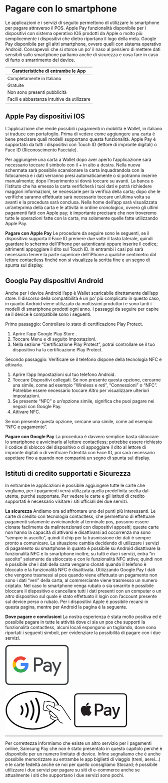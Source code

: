 # Pagare con lo smartphone

Le applicazioni e i servizi di seguito permettono di utilizzare lo smartphone per pagare attraverso il POS.
Apple Pay funzionalità disponibile per i dispositivi con sistema operativo IOS prodotti da Apple o molto più semplicemente i dispositivi che dietro riportano il logo della mela.
Google Pay disponibile per gli altri smartphone, ovvero quelli con sistema operativo Android.
Consapevoli che si storce un po’ il naso al pensiero di mettere dati sensibili sullo smartphone parliamo anche di sicurezza e cosa fare in caso di furto o smarrimento del device.

| Caratteristiche di entrambe le App |
| ------------------------------- |
| Completamente in Italiano |
| Gratuite
| Non sono presenti pubblicità |
| Facili e abbastanza intuitive da utilizzare |

## Apple Pay dispositivi IOS

L’applicazione che rende possibili i pagamenti in mobilità è Wallet, in italiano si traduce con portafoglio. 
Prima di vedere come aggiungere una carta è bene precisare quali modelli supportano questa funzionalità. 
Apple Pay è supportato da tutti i dispositivi con Touch ID (lettore di impronte digitali) o Face ID (Riconoscimento Facciale).

Per aggiungere una carta a Wallet dopo aver aperto l’applicazione sarà necessario toccare il simbolo con il + in alto a destra. Nella nuova schermata sarà possibile scansionare la carta inquadrandola con la fotocamera e i dati verranno presi automaticamente o si potranno inserire manualmente; dopo l’inserimento si dovrà toccare su avanti. La banca o l’istituto che ha emesso la carta verificherà i tuoi dati e potrà richiedere maggiori informazioni, se necessarie per la verifica della carta; dopo che le verifiche saranno effettuate sarà necessario toccare un’ultima volta su avanti e la procedura sarà conclusa. Nella home dell’app sarà visualizzata un’anteprima della carta e le attività in ordine cronologico, ovvero gli ultimi pagamenti fatti con Apple pay; è importante precisare che non troveremo tutte le operazioni fatte con la carta, ma solamente quelle fatte utilizzando Apple Pay.

**Pagare con Apple Pay**
Le procedure da seguire sono le seguenti, se il dispositivo supporta il Face ID premere due volte il tasto laterale, quindi guardare lo schermo dell’iPhone per autenticarsi  oppure inserire il codice; altrimenti appoggiare il dito sul Touch ID. In entrambi i casi poi sarà necessario tenere la parte superiore dell’iPhone a qualche centimetro dal lettore contactless finché non si visualizza la scritta fine e un segno di spunta sul display.

## Google Pay dispositivi Android

Anche per i device Android l’app è Wallet scaricabile direttamente dall’app store. Il discorso della compatibilità è un po’ più complicato in questo caso, in quanto Android viene utilizzato da moltissimi produttori e sono tanti i modelli di smartphone prodotti ogni anno. I passaggi da seguire per capire se il device è compatibile sono i seguenti.

Primo passaggio: Controllare lo stato di certificazione Play Protect.

1. Aprire l’app Google Play Store .
2. Toccare Menu e di seguito Impostazioni.
3. Nella sezione “Certificazione Play Protect”, potrai controllare se il tuo dispositivo ha la certificazione Play Protect.

Secondo passaggio: Verificare se il telefono dispone della tecnologia NFC e attivarla.

1. Aprire l’app Impostazioni sul tuo telefono Android.
2. Toccare Dispositivi collegati.
Se non presente questa opzione, cercarne una simile, come ad esempio “Wireless e reti”, “Connessioni” o “NFC”. Potrebbe essere necessario toccare Altro per visualizzare ulteriori impostazioni.
3. Se presente “NFC” o un’opzione simile, significa che puoi pagare nei negozi con Google Pay.
4. Attivare NFC. 

Se non presente questa opzione, cercane una simile, come ad esempio “NFC e pagamento”.

**Pagare con Google Pay**
La procedura è davvero semplice basta sbloccare lo smartphone e avvicinarlo al lettore contactless; potrebbe essere richiesto il codice di sblocco del dispositivo o di appoggiare il dito al lettore di impronte digitali o di verificare l’identità con Face ID, poi sarà necessario aspettare fino a quando non comparirà un segno di spunta sul display.

## Istituti di credito supportati e Sicurezza
In entrambe le applicazioni è possibile aggiungere tutte le carte che vogliamo, per i pagamenti verrà utilizzata quella predefinita scelta dal utente, purché supportate. Per vedere le carte e gli istituti di credito supportati è necessario visitare i siti ufficiali dei due servizi.

**La sicurezza**
Andiamo ora ad affrontare uno dei punti più interessanti. Le carte di credito con tecnologia contactless, che permettono di effettuare pagamenti solamente avvicinandole al terminale pos, possono essere clonate facilmente da malintenzionati con dispositivi appositi; queste carte non hanno la capacità di attivarsi e disattivarsi ad occorrenza ma sono “sempre in ascolto”, quindi il chip per la trasmissione dei dati è sempre pronto a comunicare. La situazione cambia decidendo di utilizzare i servizi di pagamento su smartphone in quanto è possibile su Android disattivare la funzionalità NFC e lo smartphone inoltre, su tutti e due i servizi, entra “in ascolto” solamente da sbloccato e con le funzionalità NFC attive; quindi non è possibile che i dati della carta vengano clonati quando il telefono è bloccato e la funzionalità NFC è disattivata. Utilizzando Google Pay I dati che vengono trasmessi al pos quando viene effettuato un pagamento non sono i dati “veri” della carta, al commerciante viene trasmesso un numero criptato.
Nel caso lo smartphone venga  rubato o sia smarrito è possibile bloccare il dispositivo e cancellare tutti i dati presenti con un computer o un altro dispositivo sul quale è stato effettuato il login con l’account presente sul device perso o rubato. Per i dispositivi Apple è possibile recarsi in questa pagina, mentre per Android la pagina è la seguente.

**Dove pagare e conclusioni**
La nostra esperienza è stata molto positiva ed è possibile pagare in tutte le attività dove ci sia un pos che supporti la funzionalità contactless, alcuni locali espongono un tagliando, dove sono riportati i seguenti simboli, per evidenziare la possibilità di pagare con i due servizi.

![Google Pay logo](./immagini/gpay.png "Google Pay logo") 
 
![Apple Pay logo e contactless](./immagini/apple-pay.png "Apple Pay logo e logo contactless")

---

Per correttezza informiamo che esiste un altro servizio per i pagamenti online, Samsung Pay che non è stato presentato in questo capitolo perché è disponibile per un numero limitato di device. 
Infine segnaliamo che è anche possibile memorizzare su entrambe le app biglietti di viaggio (treni, aerei…) e le carte fedeltà anche se noi per quello consigliamo Stocard; è possibile utilizzare i due servizi per pagare su siti di e-commerce anche se attualmente i siti che supportano i due servizi sono  pochi.